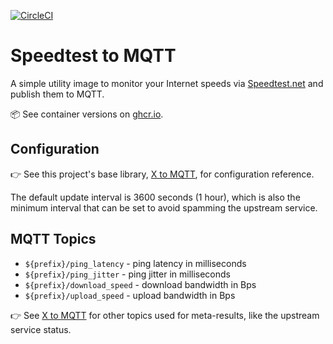 [![CircleCI](https://img.shields.io/circleci/build/github/markormesher/speedtest-to-mqtt)](https://app.circleci.com/pipelines/github/markormesher/speedtest-to-mqtt)

# Speedtest to MQTT

A simple utility image to monitor your Internet speeds via [Speedtest.net](https://speedtest.net) and publish them to MQTT.

:package: See container versions on [ghcr.io](https://ghcr.io/markormesher/speedtest-to-mqtt).

## Configuration

:point_right: See this project's base library, [X to MQTT](https://github.com/markormesher/x-to-mqtt), for configuration reference.

The default update interval is 3600 seconds (1 hour), which is also the minimum interval that can be set to avoid spamming the upstream service.

## MQTT Topics

- `${prefix}/ping_latency` - ping latency in milliseconds
- `${prefix}/ping_jitter` - ping jitter in milliseconds
- `${prefix}/download_speed` - download bandwidth in Bps
- `${prefix}/upload_speed` - upload bandwidth in Bps

:point_right: See [X to MQTT](https://github.com/markormesher/x-to-mqtt) for other topics used for meta-results, like the upstream service status.
